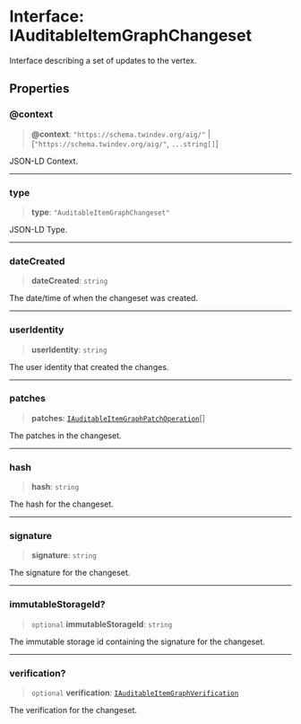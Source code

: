 # Interface: IAuditableItemGraphChangeset

Interface describing a set of updates to the vertex.

## Properties

### @context

> **@context**: `"https://schema.twindev.org/aig/"` \| [`"https://schema.twindev.org/aig/"`, `...string[]`]

JSON-LD Context.

***

### type

> **type**: `"AuditableItemGraphChangeset"`

JSON-LD Type.

***

### dateCreated

> **dateCreated**: `string`

The date/time of when the changeset was created.

***

### userIdentity

> **userIdentity**: `string`

The user identity that created the changes.

***

### patches

> **patches**: [`IAuditableItemGraphPatchOperation`](IAuditableItemGraphPatchOperation.md)[]

The patches in the changeset.

***

### hash

> **hash**: `string`

The hash for the changeset.

***

### signature

> **signature**: `string`

The signature for the changeset.

***

### immutableStorageId?

> `optional` **immutableStorageId**: `string`

The immutable storage id containing the signature for the changeset.

***

### verification?

> `optional` **verification**: [`IAuditableItemGraphVerification`](IAuditableItemGraphVerification.md)

The verification for the changeset.
